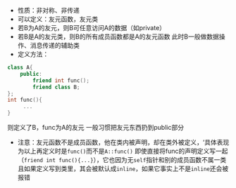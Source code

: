 - 性质：非对称、非传递
- 可以定义：友元函数，友元类
- 若B为A的友元，则B可任意访问A的数据（如private）
- 若B是A的友元类，则B的所有成员函数都是A的友元函数
	此时B一般做数据操作、消息传递的辅助类
- 定义方法：
```cpp
class A{
	public:
		friend int func();
		friend class B;
};
int func(){
	 ...
}
```
则定义了B，func为A的友元
一般习惯把友元东西扔到public部分
- 注意：友元函数不是成员函数，他在类内被声明，却在类外被定义，‘具体表现为以上再定义时是`func()`而不是`A::func()`
	即使直接将func的声明定义写一起（`friend int func(){...}`），它也因为无`self`指针和别的成员函数不属一类
	且如果定义写到类里，其会被默认成`inline`，如果它事实上不是`inline`还会被报错